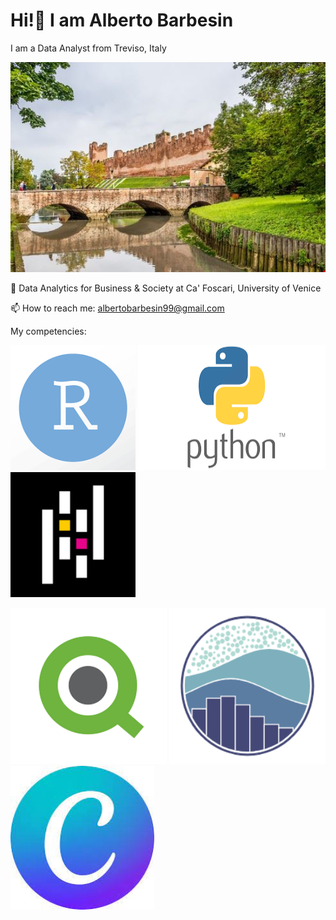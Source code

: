 # Hi!👋 I am Alberto Barbesin
I am a Data Analyst from Treviso, Italy

<img src = "/images/castelfranco.png"
width=600 />

📖 Data Analytics for Business & Society at Ca' Foscari, University of Venice

📫 How to reach me: albertobarbesin99@gmail.com



My competencies:



<img src = "/images/R_image.png"
width="200" 
height="200" />
<img src = "/images/python.png"
width="300" 
height="200" />
<img src = "/images/pandas.png"
width="200" 
height="200" />

<img src = "/images/qlik.png"
width="250" 
height="250" />
<img src = "/images/seaborn.png"
width="250" 
height="250" />
<img src = "/images/canva.jpg"
width="230" 
height="230" />

